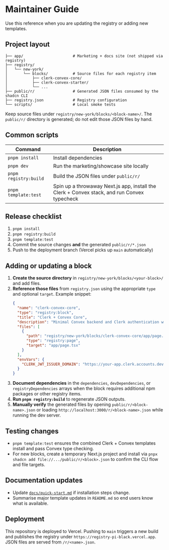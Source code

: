 # Maintainer Guide

Use this reference when you are updating the registry or adding new templates.

## Project layout

```
├── app/                      # Marketing + docs site (not shipped via registry)
├── registry/
│   └── new-york/
│       └── blocks/           # Source files for each registry item
│           ├── clerk-convex-core/
│           ├── clerk-convex-starter/
│           └── ...
├── public/r/                 # Generated JSON files consumed by the shadcn CLI
├── registry.json             # Registry configuration
└── scripts/                  # Local smoke tests
```

Keep source files under `registry/new-york/blocks/<block-name>/`. The `public/r/` directory is generated; do not edit those JSON files by hand.

## Common scripts

| Command | Description |
| --- | --- |
| `pnpm install` | Install dependencies |
| `pnpm dev` | Run the marketing/showcase site locally |
| `pnpm registry:build` | Build the JSON files under `public/r/` |
| `pnpm template:test` | Spin up a throwaway Next.js app, install the Clerk + Convex stack, and run Convex typecheck |

## Release checklist

1. `pnpm install`
2. `pnpm registry:build`
3. `pnpm template:test`
4. Commit the source changes **and** the generated `public/r/*.json`
5. Push to the deployment branch (Vercel picks up `main` automatically)

## Adding or updating a block

1. **Create the source directory** in `registry/new-york/blocks/<your-block>/` and add files.
2. **Reference those files** from `registry.json` using the appropriate `type` and optional `target`. Example snippet:
   ```json
   {
     "name": "clerk-convex-core",
     "type": "registry:block",
     "title": "Clerk + Convex Core",
     "description": "Minimal Convex backend and Clerk authentication wiring with neutral styling.",
     "files": [
       {
         "path": "registry/new-york/blocks/clerk-convex-core/app/page.tsx",
         "type": "registry:page",
         "target": "app/page.tsx"
       }
     ],
     "envVars": {
       "CLERK_JWT_ISSUER_DOMAIN": "https://your-app.clerk.accounts.dev"
     }
   }
   ```
3. **Document dependencies** in the `dependencies`, `devDependencies`, or `registryDependencies` arrays when the block requires additional npm packages or other registry items.
4. **Run `pnpm registry:build`** to regenerate JSON outputs.
5. **Manually verify** the generated files by opening `public/r/<block-name>.json` or loading `http://localhost:3000/r/<block-name>.json` while running the dev server.

## Testing changes

- `pnpm template:test` ensures the combined Clerk + Convex templates install and pass Convex type checking.
- For new blocks, create a temporary Next.js project and install via `pnpx shadcn add file://.../public/r/<block>.json` to confirm the CLI flow and file targets.

## Documentation updates

- Update [`docs/quick-start.md`](./quick-start.md) if installation steps change.
- Summarise major template updates in `README.md` so end users know what is available.

## Deployment

This repository is deployed to Vercel. Pushing to `main` triggers a new build and publishes the registry under `https://registry-pi-black.vercel.app`. JSON files are served from `/r/<name>.json`.

